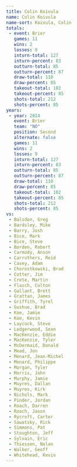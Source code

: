```yaml
---
title: Colin Koivula
name: Colin Koivula
name-sort: Koivula, Colin
totals:
 - event: Brier
   games: 11
   wins: 2
   losses: 9
   inturn-total: 127
   inturn-percent: 83
   outturn-total: 85
   outturn-percent: 87
   draw-total: 110
   draw-percent: 85
   takeout-total: 102
   takeout-percent: 85
   shots-total: 212
   shots-percent: 85
years:
 - year: 2014
   event: Brier
   team: "NO"
   position: Second
   alternate: false
   games: 11
   wins: 2
   losses: 9
   inturn-total: 127
   inturn-percent: 83
   outturn-total: 85
   outturn-percent: 87
   draw-total: 110
   draw-percent: 85
   takeout-total: 102
   takeout-percent: 85
   shots-total: 212
   shots-percent: 85
vs:
 - Balsdon, Greg
 - Bardsley, Mike
 - Barry, Josh
 - Bice, Mark
 - Bice, Steve
 - Borden, Robert
 - Carmody, Anson
 - Carruthers, Reid
 - Casey, Adam
 - Chorostkowski, Brad
 - Cotter, Jim
 - Crete, Martin
 - Flasch, Colton
 - Gallant, Brett
 - Grattan, James
 - Griffith, Tyrel
 - Gushue, Brad
 - Koe, Jamie
 - Koe, Kevin
 - Laycock, Steve
 - Ledgerwood, Sean
 - MacKenzie, Eddie
 - MacKenzie, Tyler
 - McDermaid, Donald
 - Mead, Jon
 - Menard, Jean-Michel
 - Menard, Philippe
 - Morgan, Tyler
 - Morris, John
 - Murphy, Jamie
 - Muyres, Dallan
 - Muyres, Kirk
 - Nichols, Mark
 - Pinder, Jordan
 - Roach, Darren
 - Roach, Jason
 - Rycroft, Carter
 - Sawatsky, Rick
 - Simmons, Pat
 - Stoughton, Jeff
 - Sylvain, Eric
 - Thiessen, Nolan
 - Walker, Geoff
 - Whitehead, Kevin
---
```

